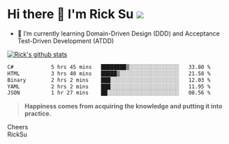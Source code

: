 # Hi there 👋 I'm Rick Su ![](https://komarev.com/ghpvc/?username=ricksu978)
<!--
**ricksu978/ricksu978** is a ✨ _special_ ✨ repository because its `README.md` (this file) appears on your GitHub profile.

Here are some ideas to get you started:

- 🔭 I’m currently working on ...
-->
- 🌱 I’m currently learning Domain-Driven Design (DDD) and Acceptance Test-Driven Development (ATDD)
<!--
- 👯 I’m looking to collaborate on ...
- 🤔 I’m looking for help with ...
- 💬 Ask me about ...
- 📫 How to reach me: ...
- 😄 Pronouns: ...
- ⚡ Fun fact: ...
-->
[![Rick's github stats](https://github-readme-stats.vercel.app/api?username=ricksu978&theme=dark)](https://github.com/ricksu978/ricksu978)

<!--START_SECTION:waka-->

```txt
C#            5 hrs 45 mins   ████████▒░░░░░░░░░░░░░░░░   33.80 %
HTML          3 hrs 40 mins   █████▒░░░░░░░░░░░░░░░░░░░   21.58 %
Binary        2 hrs 2 mins    ███░░░░░░░░░░░░░░░░░░░░░░   12.03 %
YAML          2 hrs 2 mins    ███░░░░░░░░░░░░░░░░░░░░░░   11.95 %
JSON          1 hr 27 mins    ██░░░░░░░░░░░░░░░░░░░░░░░   08.56 %
```

<!--END_SECTION:waka-->

> **Happiness comes from acquiring the knowledge and putting it into practice.**

Cheers  
RickSu 
